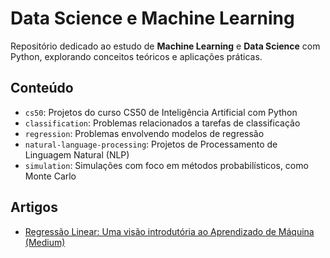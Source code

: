 # Data Science e Machine Learning

Repositório dedicado ao estudo de **Machine Learning** e **Data Science** com Python, explorando conceitos teóricos e aplicações práticas.

## Conteúdo

- `cs50`: Projetos do curso CS50 de Inteligência Artificial com Python
- `classification`: Problemas relacionados a tarefas de classificação
- `regression`: Problemas envolvendo modelos de regressão
- `natural-language-processing`: Projetos de Processamento de Linguagem Natural (NLP)
- `simulation`: Simulações com foco em métodos probabilísticos, como Monte Carlo

## Artigos

- [Regressão Linear: Uma visão introdutória ao Aprendizado de Máquina (Medium)](https://medium.com/@guilherme.medeiros.avila/regress%C3%A3o-linear-uma-vis%C3%A3o-introdut%C3%B3ria-ao-aprendizado-de-m%C3%A1quina-2d613183f240)
